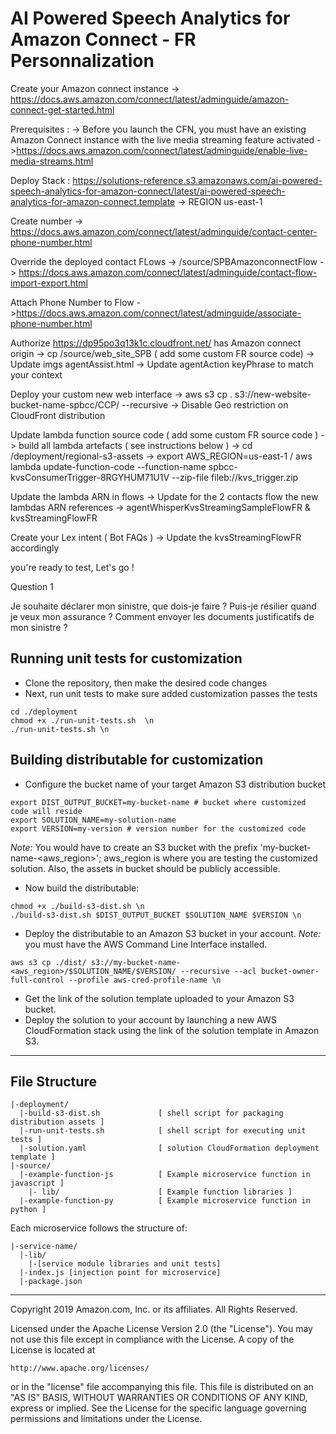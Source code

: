 # AI Powered Speech Analytics for Amazon Connect - FR Personnalization 

Create your Amazon connect instance
-> https://docs.aws.amazon.com/connect/latest/adminguide/amazon-connect-get-started.html

Prerequisites :
-> Before you launch the CFN, you must have an existing Amazon Connect instance with the live media streaming feature activated
->https://docs.aws.amazon.com/connect/latest/adminguide/enable-live-media-streams.html

Deploy Stack :  https://solutions-reference.s3.amazonaws.com/ai-powered-speech-analytics-for-amazon-connect/latest/ai-powered-speech-analytics-for-amazon-connect.template
-> REGION us-east-1

Create number
-> https://docs.aws.amazon.com/connect/latest/adminguide/contact-center-phone-number.html


Override the deployed contact FLows
-> /source/SPBAmazonconnectFlow
-> https://docs.aws.amazon.com/connect/latest/adminguide/contact-flow-import-export.html

Attach Phone Number to Flow
->https://docs.aws.amazon.com/connect/latest/adminguide/associate-phone-number.html

Authorize https://dp95po3q13k1c.cloudfront.net/ has Amazon connect origin
-> cp /source/web_site_SPB ( add some custom FR source code)
-> Update imgs agentAssist.html
-> Update agentAction keyPhrase to match your context

Deploy your custom new web interface
-> aws s3 cp . s3://new-website-bucket-name-spbcc/CCP/ --recursive
-> Disable Geo restriction on CloudFront distribution

Update lambda function source code ( add some custom FR source code )
-> build all lambda artefacts ( see instructions below )
-> cd /deployment/regional-s3-assets
-> export AWS_REGION=us-east-1 / aws lambda update-function-code --function-name  spbcc-kvsConsumerTrigger-8RGYHUM71U1V  --zip-file fileb://kvs_trigger.zip

Update the lambda ARN in flows
-> Update for the 2 contacts flow the new lambdas ARN references
-> agentWhisperKvsStreamingSampleFlowFR & kvsStreamingFlowFR

Create your Lex intent ( Bot FAQs )
-> Update the kvsStreamingFlowFR accordingly

you're ready to test, Let's go !


Question 1

Je souhaite déclarer mon sinistre, que dois-je faire ?
Puis-je résilier quand je veux mon assurance ?
Comment envoyer les documents justificatifs de mon sinistre ?


## Running unit tests for customization
* Clone the repository, then make the desired code changes
* Next, run unit tests to make sure added customization passes the tests
```
cd ./deployment
chmod +x ./run-unit-tests.sh  \n
./run-unit-tests.sh \n
```

## Building distributable for customization
* Configure the bucket name of your target Amazon S3 distribution bucket
```
export DIST_OUTPUT_BUCKET=my-bucket-name # bucket where customized code will reside
export SOLUTION_NAME=my-solution-name
export VERSION=my-version # version number for the customized code
```
_Note:_ You would have to create an S3 bucket with the prefix 'my-bucket-name-<aws_region>'; aws_region is where you are testing the customized solution. Also, the assets in bucket should be publicly accessible.

* Now build the distributable:
```
chmod +x ./build-s3-dist.sh \n
./build-s3-dist.sh $DIST_OUTPUT_BUCKET $SOLUTION_NAME $VERSION \n
```

* Deploy the distributable to an Amazon S3 bucket in your account. _Note:_ you must have the AWS Command Line Interface installed.
```
aws s3 cp ./dist/ s3://my-bucket-name-<aws_region>/$SOLUTION_NAME/$VERSION/ --recursive --acl bucket-owner-full-control --profile aws-cred-profile-name \n
```

* Get the link of the solution template uploaded to your Amazon S3 bucket.
* Deploy the solution to your account by launching a new AWS CloudFormation stack using the link of the solution template in Amazon S3.

*** 

## File Structure

```
|-deployment/
  |-build-s3-dist.sh             [ shell script for packaging distribution assets ]
  |-run-unit-tests.sh            [ shell script for executing unit tests ]
  |-solution.yaml                [ solution CloudFormation deployment template ]
|-source/
  |-example-function-js          [ Example microservice function in javascript ]
    |- lib/                      [ Example function libraries ]
  |-example-function-py          [ Example microservice function in python ]

```

Each microservice follows the structure of:

```
|-service-name/
  |-lib/
    |-[service module libraries and unit tests]
  |-index.js [injection point for microservice]
  |-package.json
```

***


Copyright 2019 Amazon.com, Inc. or its affiliates. All Rights Reserved.

Licensed under the Apache License Version 2.0 (the "License"). You may not use this file except in compliance with the License. A copy of the License is located at

    http://www.apache.org/licenses/

or in the "license" file accompanying this file. This file is distributed on an "AS IS" BASIS, WITHOUT WARRANTIES OR CONDITIONS OF ANY KIND, express or implied. See the License for the specific language governing permissions and limitations under the License.
